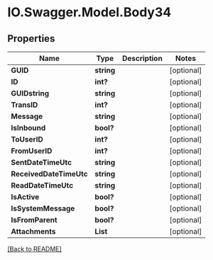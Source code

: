 # IO.Swagger.Model.Body34
## Properties

Name | Type | Description | Notes
------------ | ------------- | ------------- | -------------
**GUID** | **string** |  | [optional] 
**ID** | **int?** |  | [optional] 
**GUIDstring** | **string** |  | [optional] 
**TransID** | **int?** |  | [optional] 
**Message** | **string** |  | [optional] 
**IsInbound** | **bool?** |  | [optional] 
**ToUserID** | **int?** |  | [optional] 
**FromUserID** | **int?** |  | [optional] 
**SentDateTimeUtc** | **string** |  | [optional] 
**ReceivedDateTimeUtc** | **string** |  | [optional] 
**ReadDateTimeUtc** | **string** |  | [optional] 
**IsActive** | **bool?** |  | [optional] 
**IsSystemMessage** | **bool?** |  | [optional] 
**IsFromParent** | **bool?** |  | [optional] 
**Attachments** | **List** |  | [optional] 

 [[Back to README]](../README.md)

